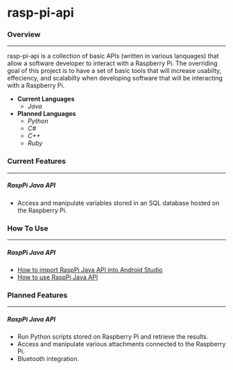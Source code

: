 # rasp-pi-api


### Overview
---
rasp-pi-api is a collection of basic APIs (written in various lanquages) that allow a software developer to  interact with a Raspberry Pi. The overriding goal of this project is to have a set of basic tools that will increase usabilty, effeciency, and scalabilty when developing software that will be interacting with a Raspberry Pi. 
- **Current Languages**
    * *Java*
- **Planned Languages**
    * *Python*
    * *C#*
    * *C++*
    * *Ruby*

### Current Features 
---
##### RaspPi Java API
- Access and manipulate variables stored in an SQL database hosted on the Raspberry Pi.

### How To Use
---
##### RaspPi Java API
- [How to import RaspPi Java API into Android Studio]
- [How to use RaspPi Java API]


[How to import RaspPi Java API into Android Studio]: <https://github.com/seayjohnny/rasp-pi-api/wiki/How-to-Import-RaspPiJavaAPI-into-Android-Studio>
[How to use RaspPi Java API]: <https://github.com/seayjohnny/rasp-pi-api/wiki/How-to-Use-RaspPi-Java-API>

### Planned Features
---
##### RaspPi Java API
- Run Python scripts stored on Raspberry Pi and retrieve the results.
- Access and manipulate various attachments connected to the Raspberry Pi.
- Bluetooth integration.
